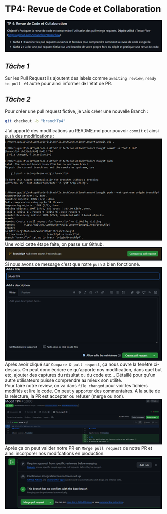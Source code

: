 # **TP4: Revue de Code et Collaboration**
![Alt text](/img/tp4.png)

## ***Tâche 1***
Sur les Pull Request ils ajoutent des labels comme `awaiting review`, `ready to pull ` et autre pour ainsi informer de l'état de PR.

## ***Tâche 2***
Pour créer une pull request fictive, je vais créer une nouvelle Branch :
```sh
git checkout -b "branchTp4"
``` 
J'ai apporté des modifications au README.md pour pouvoir `commit` et ainsi `push` des modifications :
![Alt text](/img/Tp4Tache2.png)
Une voici cette étape faite, on passe sur Github.
![Alt text](/img/Tp4Tache22.png)
Si nous avons ce message c'est que notre `push` a bien fonctionné.
![Alt text](/img/Tp4Tache23.png)
Après avoir cliqué sur `Compare & pull request`, ça nous ouvre la fenêtre ci-dessus. On peut donc écricre ce qu'apporte nos modification, dans quel but etc, ajouter des captures du résultat ou du code etc... Détaillé pour qu'un autre utilisateurs puisse comprendre au mieux son utilité.<br>
Pour faire notre review, on va dans `file changed` pour voir les fichiers modifiés et lire le code. On peut y apporter des commentaires. A la suite de la relecture, la PR est accepter ou refuser (merge ou non).
![Alt text](/img/Tp4Tache24.png)
Après ça on peut valider notre PR en `Merge pull request` de notre PR et ainsi incorporer nos modifcations en production.
![Alt text](/img/Tp4Tache25.png)
